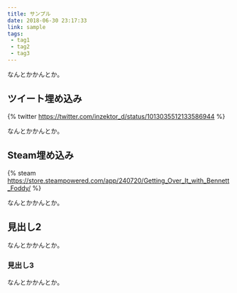 ```yaml
---
title: サンプル
date: 2018-06-30 23:17:33
link: sample
tags:
 - tag1
 - tag2
 - tag3
---
```


なんとかかんとか。

<!-- more -->

## ツイート埋め込み

{% twitter https://twitter.com/inzektor_d/status/1013035512133586944 %}

なんとかかんとか。


## Steam埋め込み

{% steam https://store.steampowered.com/app/240720/Getting_Over_It_with_Bennett_Foddy/ %}

なんとかかんとか。


## 見出し2

なんとかかんとか。

### 見出し3

なんとかかんとか。
